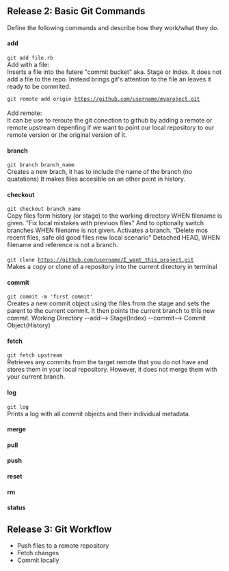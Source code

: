 ## Release 2: Basic Git Commands
Define the following commands and describe how they work/what they do.


#### add
<code>git add file.rb</code>  
Add with a file:  
Inserts a file into the futere "commit bucket" aka. Stage or Index.
It does not add a file to the repo. Instead brings git's attention to the file an leaves it ready to be commited.

<code>git remote add origin https://github.com/username/myproject.git </code>  
Add remote:  
It can be use to reroute the git conection to github by adding a remote or remote upstream depenfing if we want to point our local repository to our remote version or the original version of it.

#### branch
<code>git branch branch_name</code>  
Creates a new brach, it has to include the name of the branch (no quatations)
It makes files accesible on an other point in history.



#### checkout
<code>git checkout branch_name</code>  
Copy files form history (or stage) to the working directory WHEN filename is given. "Fix local mistakes with previuos files"
And to optionally switch branches WHEN filename is not given. Activates a branch. "Delete mos recent files, safe old good files new local scenario"
Detached HEAD, WHEN filename and reference is not a branch.

#### 
<code>git clone https://github.com/username/I_want_this_project.git</code>  
Makes a copy or clone of a repository into the current directory in terminal

#### commit
<code>git commit -m 'first commit'</code>  
Creates a new commit object using the files from the stage and sets the parent to the current commit. It then points the current branch to this new commit.
Working Directory --add--> Stage(Index) --commit--> Commit Object(History)

#### fetch
<code>git fetch upstream</code>  
Retrieves any commits from the target remote that you do not have and stores them in your local repository. However, it does not merge them with your current branch.

#### log
<code>git log</code>  
Prints a log with all commit objects and their individual metadata.

#### merge

#### pull
<!-- Your defnition here -->

#### push
<!-- Your defnition here -->

#### reset
<!-- Your defnition here -->

#### rm
<!-- Your defnition here -->

#### status


## Release 3: Git Workflow

- Push files to a remote repository
- Fetch changes
- Commit locally